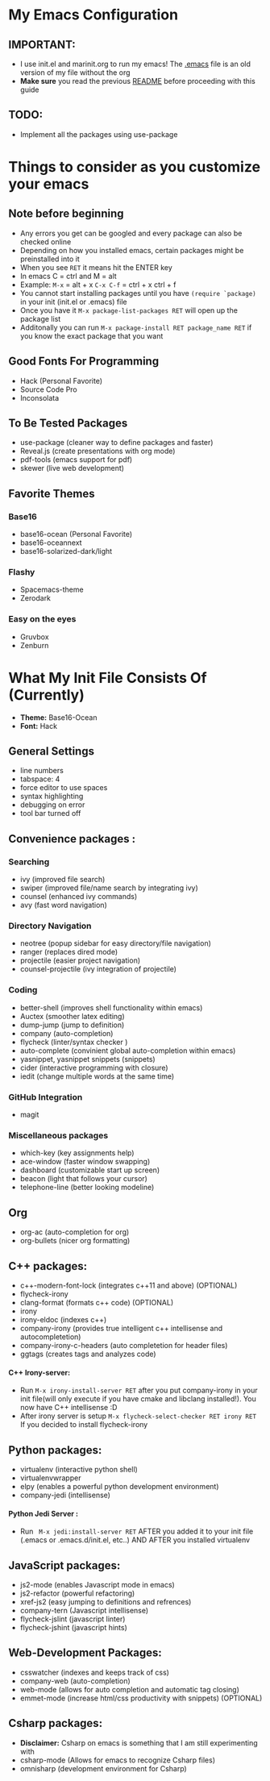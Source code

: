 # My Emacs Configuration

## IMPORTANT:  
- I use init.el and marinit.org to run my emacs! The [.emacs](https://github.com/marinov98/My_Emacs-Detailed_Guide/blob/master/emacs_config/.emacs) file is an old version of my file without the org 
- **Make sure** you read the previous [README](https://github.com/marinov98/My_Emacs-Detailed_Guide/blob/master/README.md) before proceeding with this guide
## TODO: 
- Implement all the packages using use-package 

# Things to consider as you customize your emacs

## Note before beginning
- Any errors you get can be googled and every package can also be checked online 
- Depending on how you installed emacs, certain packages might be preinstalled into it 
- When you see ```RET``` it means hit the ENTER key
- In emacs C = ctrl and M = alt 
- Example: ```M-x``` = alt + x  ```C-x C-f``` = ctrl + x ctrl + f
- You cannot start installing packages until you have ```(require `package)``` in your init (init.el or .emacs) file
- Once you have it ```M-x package-list-packages RET``` will open up the package list
- Additonally you can run ```M-x package-install RET package_name RET``` if you know the exact package that you want 

## Good Fonts For Programming
- Hack (Personal Favorite)
- Source Code Pro
- Inconsolata

## To Be Tested Packages
- use-package (cleaner way to define packages and faster)
- Reveal.js (create presentations with org mode)
- pdf-tools (emacs support for pdf)
- skewer (live web development)

## Favorite Themes

### Base16 
- base16-ocean (Personal Favorite)
- base16-oceannext
- base16-solarized-dark/light 

### Flashy    
- Spacemacs-theme
- Zerodark

### Easy on the eyes
- Gruvbox
- Zenburn

# What My Init File Consists Of (Currently)

- **Theme:** Base16-Ocean
- **Font:** Hack

## General Settings 
- line numbers 
- tabspace: 4
- force editor to use spaces
- syntax highlighting
- debugging on error 
- tool bar turned off

## Convenience packages :

### Searching 
- ivy (improved file search)
- swiper (improved file/name search by integrating ivy)
- counsel (enhanced ivy commands)
- avy (fast word navigation)

### Directory Navigation
- neotree (popup sidebar for easy directory/file navigation)
- ranger (replaces dired mode)
- projectile (easier project navigation)
- counsel-projectile (ivy integration of projectile)

### Coding
- better-shell (improves shell functionality within emacs)
- Auctex (smoother latex editing)
- dump-jump (jump to definition) 
- company (auto-completion)
- flycheck (linter/syntax checker ) 
- auto-complete (convinient global auto-completion within emacs)
- yasnippet, yasnippet snippets (snippets)
- cider (interactive programming with closure)
- iedit (change multiple words at the same time)

### GitHub Integration 
- magit 

### Miscellaneous packages
- which-key (key assignments help)
- ace-window (faster window swapping)
- dashboard (customizable start up screen)
- beacon (light that follows your cursor)
- telephone-line (better looking modeline)

## Org
- org-ac (auto-completion for org)
- org-bullets (nicer org formatting)

## C++ packages: 
- c++-modern-font-lock (integrates c++11 and above) (OPTIONAL)
- flycheck-irony 
- clang-format (formats c++ code) (OPTIONAL)
- irony
- irony-eldoc (indexes c++)
- company-irony (provides true intelligent c++ intellisense and autocompletetion)
- company-irony-c-headers (auto completetion for header files)
- ggtags (creates tags and analyzes code)
#### C++ Irony-server:
- Run ```M-x irony-install-server RET``` after you put company-irony in your init file(will only execute if you have cmake and libclang installed!). You now have C++ intellisense :D
- After irony server is setup ```M-x flycheck-select-checker RET irony RET``` If you decided to install flycheck-irony 

## Python packages: 
- virtualenv (interactive python shell) 
- virtualenvwrapper
- elpy (enables a powerful python development environment)
- company-jedi (intellisense)
#### Python Jedi Server :
- Run ``` M-x jedi:install-server RET``` AFTER you added it to your init file (.emacs or .emacs.d/init.el, etc..) AND AFTER you installed virtualenv

## JavaScript packages:
- js2-mode (enables Javascript mode in emacs)
- js2-refactor (powerful refactoring)
- xref-js2 (easy jumping to definitions and refrences)
- company-tern (Javascript intellisense)
- flycheck-jslint (javascript linter)
- flycheck-jshint (javascript hints)

## Web-Development Packages:
- csswatcher (indexes and keeps track of css)
- company-web (auto-completion)
- web-mode (allows for auto completion and automatic tag closing) 
- emmet-mode (increase html/css productivity with snippets) (OPTIONAL)

## Csharp packages:
- **Disclaimer:** Csharp on emacs is something that I am still experimenting with
- csharp-mode (Allows for emacs to recognize Csharp files)
- omnisharp (development environment for Csharp)

